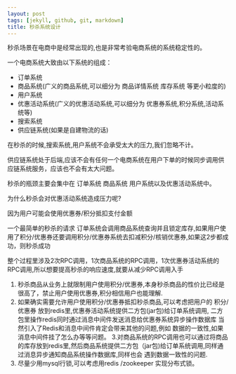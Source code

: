 ```yaml
---
layout: post
tags: [jekyll, github, git, markdown]
title: 秒杀系统设计
---
```

   秒杀场景在电商中是经常出现的,也是非常考验电商系统的系统稳定性的。

  一个电商系统大致由以下系统的组成：
  <ul>
    <li>订单系统</li>
    <li>商品系统(广义的商品系统,可以细分为 商品详情系统 库存系统 等更小粒度的)</li>
    <li>用户系统</li>
    <li>优惠活动系统(广义的优惠活动系统,可以细分为 优惠券系统,积分系统,活动系统等)</li>
    <li>搜索系统</li>
    <li>供应链系统(如果是自建物流的话)</li>
  </ul>


   在秒杀的时候,搜索系统,用户系统不会承受太大的压力,我们忽略不计。

   供应链系统处于后端,应该不会有任何一个电商系统在用户下单的时候同步调用供应链系统服务，应该也不会有太大问题。

   秒杀的瓶颈主要会集中在 订单系统 商品系统 用户系统以及优惠活动系统中。

   为什么秒杀会对优惠活动系统造成压力呢?

   因为用户可能会使用优惠券/积分抵扣支付金额

   一个最简单的秒杀的请求 订单系统会调用商品系统查询并且锁定库存,如果用户使用了积分/优惠券还要调用积分/优惠券系统去扣减积分/核销优惠券,如果这2步都成功，则秒杀成功

整个过程里涉及2次RPC调用，1次商品系统的RPC调用，1次优惠券活动系统的RPC调用,所以想要提高秒杀的响应速度,就要从减少RPC调用入手

   1. 秒杀商品从业务上就限制用户使用积分/优惠券,本身秒杀商品的性价比已经是很高了，禁止用户使用优惠券,积分相信用户也能理解.
   2. 如果确实需要允许用户使用积分/优惠券抵扣秒杀商品,可以考虑把用户的 积分/优惠券 放到redis里,优惠券活动系统提供二方包(jar包)给订单系统调用,
   二方包里操作redis同时通过消息中间件发送消息给优惠券系统异步操作数据库
   当然引入了Redis和消息中间件肯定会带来其他的问题,例如 数据的一致性,如果消息中间件挂了怎么办等等问题。
   3.对商品系统的RPC调用也可以通过将商品的库存放到redis里,然后商品系统提供二方包（jar包)给订单系统调用,同样通过消息异步通知商品系统操作数据库,同样也会
   遇到数据一致性的问题.
   4. 尽量少用mysql行锁,可以考虑用redis /zookeeper 实现分布式锁。 
   
